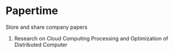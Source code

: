 # Papertime
Store and share company papers  
1. Research on Cloud Computing Processing and Optimization of Distributed Computer  

